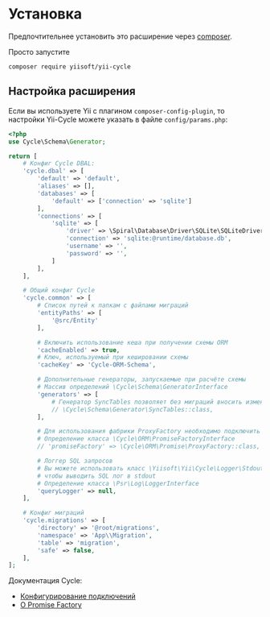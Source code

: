 # Установка

Предпочтительнее установить это расширение через [composer](http://getcomposer.org/download/).

Просто запустите
```
composer require yiisoft/yii-cycle
```

## Настройка расширения

Если вы используете Yii с плагином `composer-config-plugin`, то настройки Yii-Cycle
можете указать в файле `config/params.php`:
```php
<?php
use Cycle\Schema\Generator;

return [
    # Конфиг Cycle DBAL:
    'cycle.dbal' => [
        'default' => 'default',
        'aliases' => [],
        'databases' => [
            'default' => ['connection' => 'sqlite']
        ],
        'connections' => [
            'sqlite' => [
                'driver' => \Spiral\Database\Driver\SQLite\SQLiteDriver::class,
                'connection' => 'sqlite:@runtime/database.db',
                'username' => '',
                'password' => '',
            ]
        ],
    ],

    # Общий конфиг Cycle
    'cycle.common' => [
        # Список путей к папкам с файлами миграций
        'entityPaths' => [
            '@src/Entity'
        ],

        # Включить использование кеша при получении схемы ORM
        'cacheEnabled' => true,
        # Ключ, используемый при кешировании схемы
        'cacheKey' => 'Cycle-ORM-Schema',

        # Дополнительные генераторы, запускаемые при расчёте схемы
        # Массив определений \Cycle\Schema\GeneratorInterface
        'generators' => [
            # Генератор SyncTables позволяет без миграций вносить изменения схемы в БД
            // \Cycle\Schema\Generator\SyncTables::class,
        ],

        # Для использования фабрики ProxyFactory необходимо подключить пакет cycle/proxy-factory
        # Определение класса \Cycle\ORM\PromiseFactoryInterface
        // 'promiseFactory' => \Cycle\ORM\Promise\ProxyFactory::class,

        # Логгер SQL запросов
        # Вы можете использовать класс \Yiisoft\Yii\Cycle\Logger\StdoutQueryLogger
        # чтобы выводить SQL лог в stdout
        # Определение класса \Psr\Log\LoggerInterface
        'queryLogger' => null,
    ],

    # Конфиг миграций
    'cycle.migrations' => [
        'directory' => '@root/migrations',
        'namespace' => 'App\\Migration',
        'table' => 'migration',
        'safe' => false,
    ],
];
```
Документация Cycle:

- [Конфигурирование подключений](https://github.com/cycle/docs/blob/master/basic/connect.md)
- [О Promise Factory](https://github.com/cycle/docs/blob/master/advanced/promise.md)

